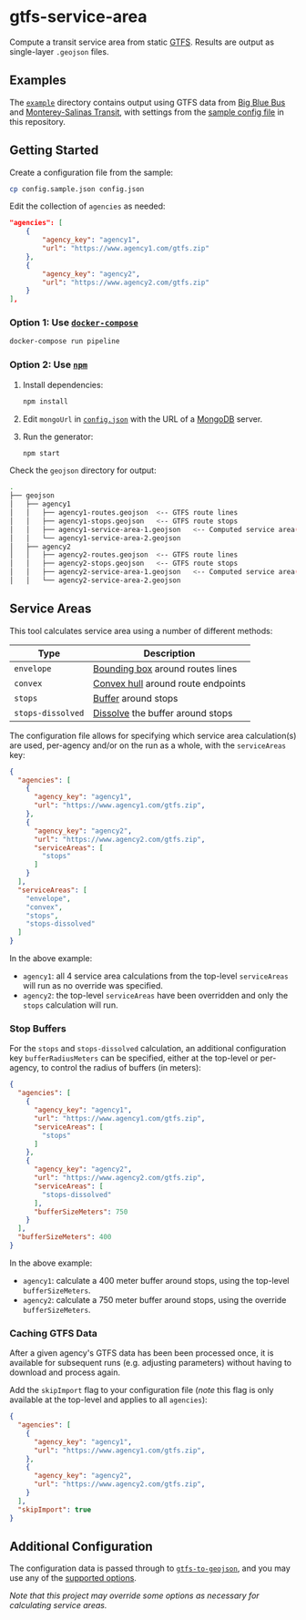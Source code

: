 # gtfs-service-area

Compute a transit service area from static [GTFS](https://gtfs.org/reference/static). Results are output as single-layer `.geojson` files.

## Examples

The [`example`](example/) directory contains output using GTFS data from [Big Blue Bus][bbb] and [Monterey-Salinas Transit][mst], with settings from the [sample config file](config.sample.json) in this repository.

## Getting Started

Create a configuration file from the sample:

```bash
cp config.sample.json config.json
```

Edit the collection of `agencies` as needed:

```json
"agencies": [
    {
        "agency_key": "agency1",
        "url": "https://www.agency1.com/gtfs.zip"
    },
    {
        "agency_key": "agency2",
        "url": "https://www.agency2.com/gtfs.zip"
    }
],
```

### Option 1: Use [`docker-compose`](https://docs.docker.com/compose/)

````bash
docker-compose run pipeline
````

### Option 2: Use [`npm`](https://www.npmjs.com/)

1. Install dependencies:

    ```bash
    npm install
    ```

1. Edit `mongoUrl` in [`config.json`](config.json) with the URL of a [MongoDB](https://www.mongodb.com/) server.

1. Run the generator:

    ```bash
    npm start
    ```

Check the `geojson` directory for output:

```bash
.
├── geojson
│   ├── agency1
│   │   ├── agency1-routes.geojson  <-- GTFS route lines
│   │   ├── agency1-stops.geojson   <-- GTFS route stops
│   │   ├── agency1-service-area-1.geojson   <-- Computed service area(s)
│   │   └── agency1-service-area-2.geojson
│   ├── agency2
│   │   ├── agency2-routes.geojson  <-- GTFS route lines
│   │   ├── agency2-stops.geojson   <-- GTFS route stops
│   │   ├── agency2-service-area-1.geojson   <-- Computed service area(s)
│   │   └── agency2-service-area-2.geojson
```

## Service Areas

This tool calculates service area using a number of different methods:

| Type              | Description                                  |
|-------------------|----------------------------------------------|
| `envelope`        | [Bounding box][bbox] around routes lines     |
| `convex`          | [Convex hull][convex] around route endpoints |
| `stops`           | [Buffer][buffer] around stops                |
| `stops-dissolved` | [Dissolve][dissolve] the buffer around stops |

The configuration file allows for specifying which service area calculation(s) are used, per-agency and/or on the run as a whole, with the `serviceAreas` key:

```json
{
  "agencies": [
    {
      "agency_key": "agency1",
      "url": "https://www.agency1.com/gtfs.zip",
    },
    {
      "agency_key": "agency2",
      "url": "https://www.agency2.com/gtfs.zip",
      "serviceAreas": [
        "stops"
      ]
    }
  ],
  "serviceAreas": [
    "envelope",
    "convex",
    "stops",
    "stops-dissolved"
  ]
}
```

In the above example:

* `agency1`: all 4 service area calculations from the top-level `serviceAreas` will run as no override was specified.
* `agency2`: the top-level `serviceAreas` have been overridden and only the `stops` calculation will run.

### Stop Buffers

For the `stops` and `stops-dissolved` calculation, an additional configuration key `bufferRadiusMeters` can be specified, either at the top-level or per-agency, to control the radius of buffers (in meters):

```json
{
  "agencies": [
    {
      "agency_key": "agency1",
      "url": "https://www.agency1.com/gtfs.zip",
      "serviceAreas": [
        "stops"
      ]
    },
    {
      "agency_key": "agency2",
      "url": "https://www.agency2.com/gtfs.zip",
      "serviceAreas": [
        "stops-dissolved"
      ],
      "bufferSizeMeters": 750
    }
  ],
  "bufferSizeMeters": 400
}
```

In the above example:

* `agency1`: calculate a 400 meter buffer around stops, using the top-level `bufferSizeMeters`.
* `agency2`: calculate a 750 meter buffer around stops, using the override `bufferSizeMeters`.

### Caching GTFS Data

After a given agency's GTFS data has been been processed once, it is available for subsequent runs (e.g. adjusting parameters) without having to download and process again.

Add the `skipImport` flag to your configuration file (*note* this flag is only available at the top-level and applies to all `agencies`):

```json
{
  "agencies": [
    {
      "agency_key": "agency1",
      "url": "https://www.agency1.com/gtfs.zip",
    },
    {
      "agency_key": "agency2",
      "url": "https://www.agency2.com/gtfs.zip",
    }
  ],
  "skipImport": true
}
```

## Additional Configuration

The configuration data is passed through to [`gtfs-to-geojson`](https://github.com/BlinkTagInc/gtfs-to-geojson), and you may use any of the [supported options](https://github.com/BlinkTagInc/gtfs-to-geojson#configuration).

*Note that this project may override some options as necessary for calculating service areas.*

[bbb]: http://gtfs.bigbluebus.com
[bbox]: http://wiki.gis.com/wiki/index.php/Minimum_bounding_rectangle
[buffer]: http://wiki.gis.com/wiki/index.php/Buffer_(GIS)
[convex]: http://wiki.gis.com/wiki/index.php/Convex_hull
[dissolve]: http://wiki.gis.com/wiki/index.php/Dissolve
[mst]: https://mst.org/about-mst/developer-resources/